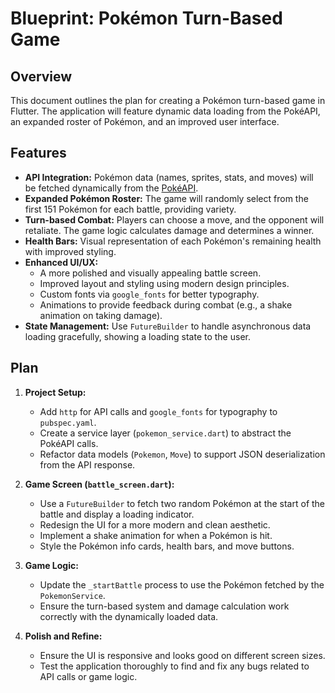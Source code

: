 
# Blueprint: Pokémon Turn-Based Game

## Overview

This document outlines the plan for creating a Pokémon turn-based game in Flutter. The application will feature dynamic data loading from the PokéAPI, an expanded roster of Pokémon, and an improved user interface.

## Features

*   **API Integration:** Pokémon data (names, sprites, stats, and moves) will be fetched dynamically from the [PokéAPI](https://pokeapi.co/).
*   **Expanded Pokémon Roster:** The game will randomly select from the first 151 Pokémon for each battle, providing variety.
*   **Turn-based Combat:** Players can choose a move, and the opponent will retaliate. The game logic calculates damage and determines a winner.
*   **Health Bars:** Visual representation of each Pokémon's remaining health with improved styling.
*   **Enhanced UI/UX:**
    *   A more polished and visually appealing battle screen.
    *   Improved layout and styling using modern design principles.
    *   Custom fonts via `google_fonts` for better typography.
    *   Animations to provide feedback during combat (e.g., a shake animation on taking damage).
*   **State Management:** Use `FutureBuilder` to handle asynchronous data loading gracefully, showing a loading state to the user.

## Plan

1.  **Project Setup:**
    *   Add `http` for API calls and `google_fonts` for typography to `pubspec.yaml`.
    *   Create a service layer (`pokemon_service.dart`) to abstract the PokéAPI calls.
    *   Refactor data models (`Pokemon`, `Move`) to support JSON deserialization from the API response.

2.  **Game Screen (`battle_screen.dart`):**
    *   Use a `FutureBuilder` to fetch two random Pokémon at the start of the battle and display a loading indicator.
    *   Redesign the UI for a more modern and clean aesthetic.
    *   Implement a shake animation for when a Pokémon is hit.
    *   Style the Pokémon info cards, health bars, and move buttons.

3.  **Game Logic:**
    *   Update the `_startBattle` process to use the Pokémon fetched by the `PokemonService`.
    *   Ensure the turn-based system and damage calculation work correctly with the dynamically loaded data.

4.  **Polish and Refine:**
    *   Ensure the UI is responsive and looks good on different screen sizes.
    *   Test the application thoroughly to find and fix any bugs related to API calls or game logic.
